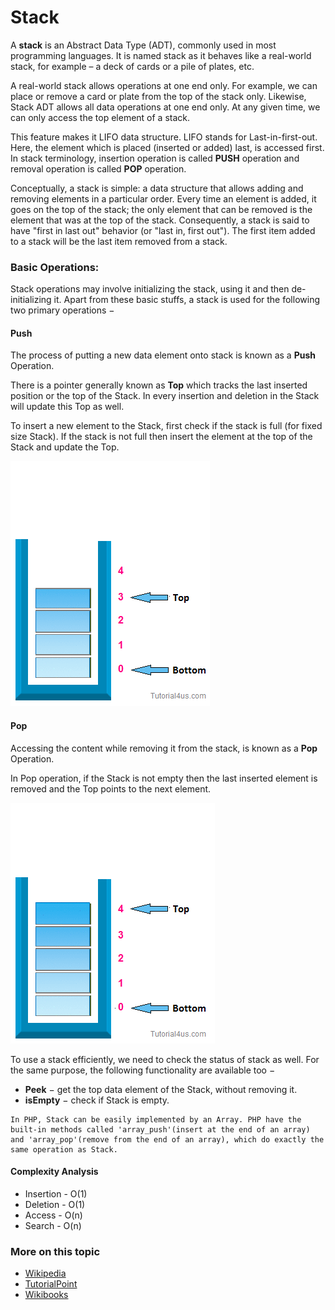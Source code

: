 # Stack

A **stack** is an Abstract Data Type (ADT), commonly used in most programming languages. It is named stack as it behaves like a real-world stack, for example – a deck of cards or a pile of plates, etc.

A real-world stack allows operations at one end only. For example, we can place or remove a card or plate from the top of the stack only. Likewise, Stack ADT allows all data operations at one end only. At any given time, we can only access the top element of a stack.

This feature makes it LIFO data structure. LIFO stands for Last-in-first-out. Here, the element which is placed (inserted or added) last, is accessed first. In stack terminology, insertion operation is called **PUSH** operation and removal operation is called **POP** operation.


Conceptually, a stack is simple: a data structure that allows adding and removing elements in a particular order. Every time an element is added, it goes on the top of the stack; the only element that can be removed is the element that was at the top of the stack. Consequently, a stack is said to have "first in last out" behavior (or "last in, first out"). The first item added to a stack will be the last item removed from a stack.

### Basic Operations:

Stack operations may involve initializing the stack, using it and then de-initializing it. Apart from these basic stuffs, a stack is used for the following two primary operations −

#### Push

The process of putting a new data element onto stack is known as a **Push** Operation.

There is a pointer generally known as **Top** which tracks the last inserted position or the top of the Stack. In every insertion and deletion in the Stack will update this Top as well.

To insert a new element to the Stack, first check if the stack is full (for fixed size Stack). If the stack is not full then insert the element at the top of the Stack and update the Top.

![Stack Push](./images/push-operation.gif)


#### Pop

Accessing the content while removing it from the stack, is known as a **Pop** Operation.

In Pop operation, if the Stack is not empty then the last inserted element is removed and the Top points to the next element.

![Stack Pop](./images/pop-operation.gif)


To use a stack efficiently, we need to check the status of stack as well. For the same purpose, the following functionality are available too −

- **Peek** − get the top data element of the Stack, without removing it.
- **isEmpty** − check if Stack is empty.


```
In PHP, Stack can be easily implemented by an Array. PHP have the built-in methods called 'array_push'(insert at the end of an array) and 'array_pop'(remove from the end of an array), which do exactly the same operation as Stack.
```

#### Complexity Analysis

- Insertion - O(1)
- Deletion - O(1)
- Access - O(n)
- Search - O(n)

### More on this topic

- [Wikipedia](https://en.wikipedia.org/wiki/Stack_\(abstract_data_type\))
- [TutorialPoint](https://www.tutorialspoint.com/data_structures_algorithms/stack_algorithm.htm)
- [Wikibooks](https://en.wikibooks.org/wiki/Data_Structures/Stacks_and_Queues)
